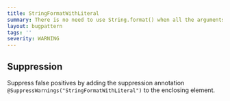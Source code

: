 ```yaml
---
title: StringFormatWithLiteral
summary: There is no need to use String.format() when all the arguments are literals.
layout: bugpattern
tags: ''
severity: WARNING
---
```


<!--
*** AUTO-GENERATED, DO NOT MODIFY ***
To make changes, edit the @BugPattern annotation or the explanation in docs/bugpattern.
-->



## Suppression
Suppress false positives by adding the suppression annotation `@SuppressWarnings("StringFormatWithLiteral")` to the enclosing element.
